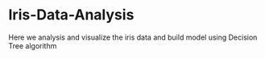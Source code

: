 # Iris-Data-Analysis
Here we analysis and visualize the iris data and build model using Decision Tree algorithm
